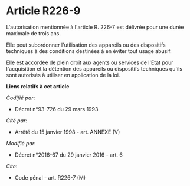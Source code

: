 # Article R226-9

L'autorisation mentionnée à l'article R. 226-7 est délivrée pour une durée maximale de trois ans. 

Elle peut subordonner l'utilisation des appareils ou des dispositifs techniques à des conditions destinées à en éviter tout
usage abusif. 

Elle est accordée de plein droit aux agents ou services de l'Etat pour l'acquisition et la détention des appareils ou
dispositifs techniques qu'ils sont autorisés à utiliser en application de la loi.

**Liens relatifs à cet article**

_Codifié par_:

  - Décret n°93-726 du 29 mars 1993

_Cité par_:

  - Arrêté du 15 janvier 1998 - art. ANNEXE (V)

_Modifié par_:

  - Décret n°2016-67 du 29 janvier 2016 - art. 6

_Cite_:

  - Code pénal - art. R226-7 (M)
